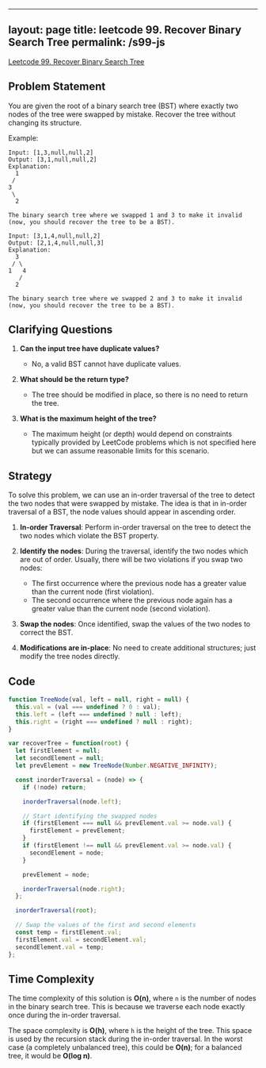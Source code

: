 
---
layout: page
title: leetcode 99. Recover Binary Search Tree
permalink: /s99-js
---
[Leetcode 99. Recover Binary Search Tree](https://algoadvance.github.io/algoadvance/l99)
## Problem Statement

You are given the root of a binary search tree (BST) where exactly two nodes of the tree were swapped by mistake. Recover the tree without changing its structure.

Example:

```plaintext
Input: [1,3,null,null,2]
Output: [3,1,null,null,2]
Explanation:
  1
 / 
3
 \
  2

The binary search tree where we swapped 1 and 3 to make it invalid (now, you should recover the tree to be a BST).

Input: [3,1,4,null,null,2]
Output: [2,1,4,null,null,3]
Explanation:
  3
 / \
1   4
   /
  2

The binary search tree where we swapped 2 and 3 to make it invalid (now, you should recover the tree to be a BST).
```

## Clarifying Questions

1. **Can the input tree have duplicate values?**
   - No, a valid BST cannot have duplicate values.

2. **What should be the return type?**
   - The tree should be modified in place, so there is no need to return the tree.

3. **What is the maximum height of the tree?**
   - The maximum height (or depth) would depend on constraints typically provided by LeetCode problems which is not specified here but we can assume reasonable limits for this scenario.

## Strategy
To solve this problem, we can use an in-order traversal of the tree to detect the two nodes that were swapped by mistake. The idea is that in in-order traversal of a BST, the node values should appear in ascending order.

1. **In-order Traversal**: Perform in-order traversal on the tree to detect the two nodes which violate the BST property.
  
2. **Identify the nodes**: During the traversal, identify the two nodes which are out of order. Usually, there will be two violations if you swap two nodes:
   - The first occurrence where the previous node has a greater value than the current node (first violation).
   - The second occurrence where the previous node again has a greater value than the current node (second violation).

3. **Swap the nodes**: Once identified, swap the values of the two nodes to correct the BST.

4. **Modifications are in-place**: No need to create additional structures; just modify the tree nodes directly.

## Code

```javascript
function TreeNode(val, left = null, right = null) {
  this.val = (val === undefined ? 0 : val);
  this.left = (left === undefined ? null : left);
  this.right = (right === undefined ? null : right);
}

var recoverTree = function(root) {
  let firstElement = null;
  let secondElement = null;
  let prevElement = new TreeNode(Number.NEGATIVE_INFINITY);

  const inorderTraversal = (node) => {
    if (!node) return;

    inorderTraversal(node.left);

    // Start identifying the swapped nodes
    if (firstElement === null && prevElement.val >= node.val) {
      firstElement = prevElement;
    }
    if (firstElement !== null && prevElement.val >= node.val) {
      secondElement = node;
    }

    prevElement = node;

    inorderTraversal(node.right);
  };

  inorderTraversal(root);

  // Swap the values of the first and second elements
  const temp = firstElement.val;
  firstElement.val = secondElement.val;
  secondElement.val = temp;
};

```

## Time Complexity

The time complexity of this solution is **O(n)**, where `n` is the number of nodes in the binary search tree. This is because we traverse each node exactly once during the in-order traversal.

The space complexity is **O(h)**, where `h` is the height of the tree. This space is used by the recursion stack during the in-order traversal. In the worst case (a completely unbalanced tree), this could be **O(n)**; for a balanced tree, it would be **O(log n)**.